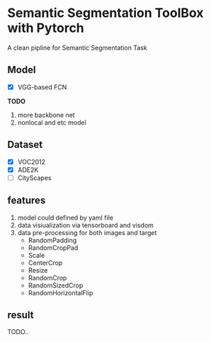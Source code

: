 
# Semantic Segmentation ToolBox with Pytorch
A clean pipline for Semantic Segmentation Task

## Model
- [x]  VGG-based FCN

**TODO**
1. more backbone net
2. nonlocal and etc model

## Dataset 
- [x] VOC2012
- [x] ADE2K
- [ ] CityScapes

## features

1. model could defined by yaml file
2. data visiualization via tensorboard and visdom
3. data pre-processing for both images and target
    - RandomPadding
    - RandomCropPad
    - Scale
    - CenterCrop
    - Resize
    - RandomCrop
    - RandomSizedCrop
    - RandomHorizontalFlip
    
## result

TODO..